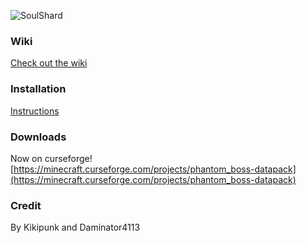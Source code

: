 ![SoulShard](http://mapmaking.fr/datapack/image/phantom_boss.png)

### Wiki
[Check out the wiki](https://github.com/kikipunk/Phantom-Boss-DataPack/wiki)

### Installation 
[Instructions](https://github.com/kikipunk/Phantom-Boss-DataPack/wiki/Installation)

### Downloads
Now on curseforge! [https://minecraft.curseforge.com/projects/phantom_boss-datapack](https://minecraft.curseforge.com/projects/phantom_boss-datapack)

### Credit
By Kikipunk and Daminator4113

